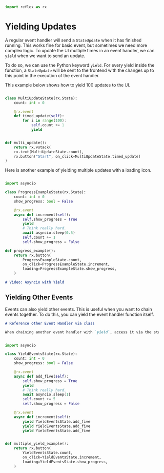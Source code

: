 ```python exec
import reflex as rx

```

# Yielding Updates

A regular event handler will send a `StateUpdate` when it has finished running. This works fine for basic event, but sometimes we need more complex logic. To update the UI multiple times in an event handler, we can `yield` when we want to send an update.

To do so, we can use the Python keyword `yield`. For every yield inside the function, a `StateUpdate` will be sent to the frontend with the changes up to this point in the execution of the event handler.

This example below shows how to yield 100 updates to the UI.

```python demo exec

class MultiUpdateState(rx.State):
    count: int = 0

    @rx.event
    def timed_update(self):
        for i in range(100):
            self.count += 1
            yield


def multi_update():
    return rx.vstack(
    rx.text(MultiUpdateState.count),
    rx.button("Start", on_click=MultiUpdateState.timed_update)
)

```

Here is another example of yielding multiple updates with a loading icon.

```python demo exec

import asyncio

class ProgressExampleState(rx.State):
    count: int = 0
    show_progress: bool = False

    @rx.event
    async def increment(self):
        self.show_progress = True
        yield
        # Think really hard.
        await asyncio.sleep(0.5)
        self.count += 1
        self.show_progress = False

def progress_example():
    return rx.button(
        ProgressExampleState.count,
        on_click=ProgressExampleState.increment,
        loading=ProgressExampleState.show_progress,
    )

```

```md video https://youtube.com/embed/ITOZkzjtjUA?start=6463&end=6835
# Video: Asyncio with Yield
```

## Yielding Other Events

Events can also yield other events. This is useful when you want to chain events together. To do this, you can yield the event handler function itself.

```md alert
# Reference other Event Handler via class

When chaining another event handler with `yield`, access it via the state class, not `self`.
```

```python demo exec

import asyncio

class YieldEventsState(rx.State):
    count: int = 0
    show_progress: bool = False

    @rx.event
    async def add_five(self):
        self.show_progress = True
        yield
        # Think really hard.
        await asyncio.sleep(1)
        self.count += 5
        self.show_progress = False

    @rx.event
    async def increment(self):
        yield YieldEventsState.add_five
        yield YieldEventsState.add_five
        yield YieldEventsState.add_five


def multiple_yield_example():
    return rx.button(
        YieldEventsState.count,
        on_click=YieldEventsState.increment,
        loading=YieldEventsState.show_progress,
    )

```
